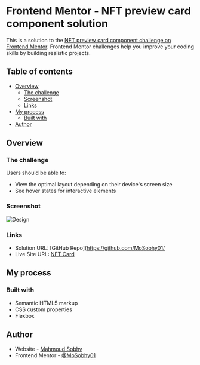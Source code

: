 # Frontend Mentor - NFT preview card component solution

This is a solution to the [NFT preview card component challenge on Frontend Mentor](https://www.frontendmentor.io/challenges/nft-preview-card-component-SbdUL_w0U). Frontend Mentor challenges help you improve your coding skills by building realistic projects. 

## Table of contents

- [Overview](#overview)
  - [The challenge](#the-challenge)
  - [Screenshot](#screenshot)
  - [Links](#links)
- [My process](#my-process)
  - [Built with](#built-with)
- [Author](#author)


## Overview

### The challenge

Users should be able to:

- View the optimal layout depending on their device's screen size
- See hover states for interactive elements

### Screenshot

![Design](/Design.png.jpg)

### Links

- Solution URL: [GitHub Repo](https://github.com/MoSobhy01/
- Live Site URL: [NFT Card](https://mosobhy01.github.io/NFT_Card)

## My process

### Built with

- Semantic HTML5 markup
- CSS custom properties
- Flexbox



## Author

- Website - [Mahmoud Sobhy](https://github.com/MoSobhy01/NFT_Card)
- Frontend Mentor - [@MoSobhy01](https://www.frontendmentor.io/profile/MoSobhy01)



